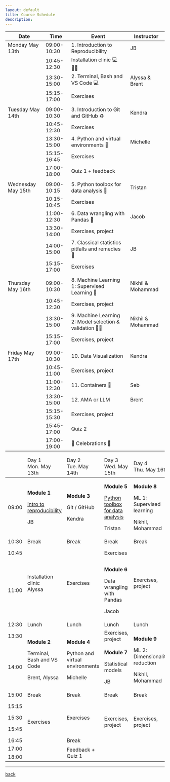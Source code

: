 ```yaml
---
layout: default
title: Course Schedule
description:
---
```


<!-- 🔶 TO be announced 🔶 -->


| Date              | Time        | Event                                               | Instructor |
| ----------------- | ----------- | --------------------------------------------------- | ---------- |
| Monday May 13th    | 09:00-10:30 | 1. Introduction to Reproducibility                  |    JB        |
|                   | 10:45-12:30 | Installation clinic 💻 :health_worker:                                |            |
|                   | 13:30-15:00 | 2. Terminal, Bash and VS Code 💻                           |  Alyssa & Brent          |
|                   | 15:15-17:00 | Exercises                                           |            |
|                   |             |                                                     |            |
| Tuesday May 14th   | 09:00-10:30 | 3. Introduction to Git and GitHub ♻️                            |   Kendra         |
|                   | 10:45-12:30 | Exercises                                           |            |
|                   | 13:30-15:00 | 4. Python and virtual environments 🐍                         |   Michelle         |
|                   | 15:15-16:45 | Exercises                                           |            |
|                   | 17:00-18:00 | Quiz 1 + feedback                                   |            |
|                   |             |                                    |            |
| Wednesday May 15th | 09:00-10:15 | 5. Python toolbox for data analysis 🐍                                  | Tristan           |
|                   | 10:15-10:45 | Exercises                                           |            |
|                   | 11:00-12:30 | 6. Data wrangling with Pandas 🐼                      |  Jacob          |
|                   | 13:30-14:00 | Exercises, project                                           |            |
|                   | 14:00-15:00 | 7. Classical statistics pitfalls and remedies 💊      |  JB          |
|                   | 15:15-17:00 | Exercises                                           |            |
|                   |  |                                            |            |
| Thursday May 16th  | 09:00-10:30 | 8. Machine Learning 1: Supervised Learning  📖         |  Nikhil & Mohammad          |
|                   | 10:45-12:30 | Exercises, project                                           |            |
|                   | 13:30-15:00 | 9. Machine Learning 2: Model selection & validation 📖📖| Nikhil & Mohammad          |
|                   | 15:15-17:00 | Exercises, project                                           |            |
|                   |  |                                            |            |
| Friday May 17th    | 09:00-10:30 | 10. Data Visualization            |  Kendra          |
|                   | 10:45-11:00 | Exercises, project              |            |
|                   | 11:00-12:30 | 11. Containers 🐋                                      | Seb           |
|                   | 13:30-15:00 | 12. AMA or LLM                      |     Brent       |
|                   | 15:15-15:30 | Exercises, project                                           |            |
|                   | 15:45-17:00 | Quiz 2                                              |            |
|                   | 17:00-19:00 | 🥳 Celebrations 🥳             |            |




<table cellspacing="0" cellpadding="0">
<thead>
    <tr style="height: 30px">
        <td ></td>
        <td  dir="ltr">Day 1<br />Mon. May 13th</td>
        <td  dir="ltr">Day 2<br />Tue. May 14th</td>
        <td  dir="ltr">Day 3<br />Wed. May 15th</td>
        <td  dir="ltr">Day 4<br />Thu. May 16th</td>
        <td  dir="ltr">Day 5<br />Fri. May 17th</td>
    </tr>
</thead>
<tbody>
    <tr style="height: 20px">
        <td class="s1" dir="ltr">09:00</td>
        <td class="s0" dir="ltr">
            <p><b>Module 1</b></p>
            <a href="./lectures-materials/2024/intro_to_reproducibility.html">Intro to reproducibility</a>
            <p>JB</p>
        </td>
        <td class="s0" dir="ltr">
            <p><b>Module 3</b></p>
            Git / GitHub<br />
            <p>Kendra</p>
        </td>
        <td class="s0" dir="ltr">
            <p><b>Module 5</b></p>
            <a href="./lectures-materials/2024/intro_to_python.html">Python toolbox for data analysis</a>
            <p>Tristan</p>
        </td>
        <td class="s0" dir="ltr">
            <p><b>Module 8</b></p>
            ML 1: Supervised learning <br />
            <p>Nikhil, Mohammad</p>
        </td>
        <td class="s0" dir="ltr">
            <p><b>Module 10</b></p>
            Data visualization<br />
            <p>Kendra</p>
        </td>
    </tr>
    <tr style="height: 20px">
        <td class="s1" dir="ltr">10:30</td>
        <td class="s2" dir="ltr">Break</td>
        <td class="s2" dir="ltr">Break</td>
        <td class="s2" dir="ltr">Break</td>
        <td class="s2" dir="ltr">Break</td>
        <td class="s2" dir="ltr">Break</td>
    </tr>
    <tr style="height: 20px">
        <td class="s1" dir="ltr">10:45</td>
        <td class="s2" dir="ltr" rowspan="2">
            Installation clinic<br />
            Alyssa
        </td>
        <td class="s2" dir="ltr" rowspan="2">Exercises</td>
        <td class="s2" dir="ltr">Exercises</td>
        <td class="s2" dir="ltr" rowspan="2">Exercises, project</td>
        <td class="s2" dir="ltr">Exercises, project</td>
    </tr>
    <tr style="height: 20px">
        <td class="s1" dir="ltr">11:00</td>
        <td class="s0" dir="ltr">
            <p><b>Module 6</b></p>
            Data wrangling with Pandas<br />
            <p>Jacob</p>
        </td>
        <td class="s0" dir="ltr">
            <p><b>Module 11</b></p>
            Containers<br />
            <p>Seb</p>
        </td>
    </tr>
    <tr style="height: 20px">
        <td class="s1" dir="ltr">12:30</td>
        <td class="s2" dir="ltr">Lunch</td>
        <td class="s2" dir="ltr">Lunch</td>
        <td class="s2" dir="ltr">Lunch</td>
        <td class="s2" dir="ltr">Lunch</td>
        <td class="s2" dir="ltr">Lunch</td>
    </tr>
    <tr style="height: 20px">
        <td class="s1" dir="ltr">13:30</td>
        <td class="s0" dir="ltr" rowspan="2">
            <p><b>Module 2</b></p>
            Terminal, Bash and VS Code<br />
            <p>Brent, Alyssa</p>
        </td>
        <td class="s0" dir="ltr" rowspan="2">
            <p><b>Module 4</b></p>
            Python and virtual environments<br />
            <p>Michelle</p>
        </td>
        <td class="s2" dir="ltr">Exercises, project</td>
        <td class="s0" dir="ltr" rowspan="2">
            <p><b>Module 9</b></p>
            ML 2: Dimensionality reduction<br />
            <p>Nikhil, Mohammad</p>
        </td>
        <td class="s0" dir="ltr" rowspan="2">
            <p><b>Module 12</b></p>
            AMA or LLM<br />
            <p>Brent</p>
        </td>
    </tr>
    <tr style="height: 20px">
        <td class="s1" dir="ltr">14:00</td>
        <td class="s0" dir="ltr">
            <p><b>Module 7</b></p>
            Statistical models<br />
            <p>JB</p>
        </td>
    </tr>
    <tr style="height: 20px">
        <td class="s1" dir="ltr">15:00</td>
        <td class="s2" dir="ltr">Break</td>
        <td class="s2" dir="ltr">Break</td>
        <td class="s2" dir="ltr">Break</td>
        <td class="s2" dir="ltr">Break</td>
        <td class="s2" dir="ltr">Break</td>
    </tr>
    <tr style="height: 20px">
        <td class="s1" dir="ltr">15:15</td>
        <td class="s2" dir="ltr" rowspan="4">Exercises</td>
        <td class="s2" dir="ltr" rowspan="3">Exercises</td>
        <td class="s2" dir="ltr" rowspan="4">Exercises, project</td>
        <td class="s2" dir="ltr" rowspan="4">Exercises, project</td>
        <td class="s2" dir="ltr">Exercises, project</td>
    </tr>
        <tr style="height: 20px">
        <td class="s1" dir="ltr">15:30</td>
        <td class="s2" dir="ltr">Break</td>
    </tr>
    <tr style="height: 20px">
        <td class="s1" dir="ltr">15:45</td>
        <td class="s2" dir="ltr">Feedback + Quiz 2</td>
    </tr>
    <tr style="height: 20px">
        <td class="s1" dir="ltr">16:45</td>
        <td class="s2" dir="ltr">Break</td>
        <td class="s2" dir="ltr"></td>
    </tr>
    <tr style="height: 20px">
        <td class="s1" dir="ltr">17:00</td>
        <td class="s2" rowspan="2"></td>
        <td class="s2" dir="ltr" rowspan="2">Feedback + Quiz 1</td>
        <td class="s2" rowspan="2"></td>
        <td class="s2" rowspan="2"></td>
        <td class="s2" dir="ltr" rowspan="2">Celebrations 🥳</td>
    </tr>
    <tr style="height: 20px">
        <td class="s1" dir="ltr">18:00</td>
    </tr>
</tbody>
</table>


---

[back](./)
